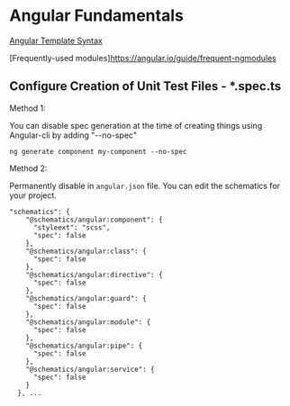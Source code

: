 # Angular Fundamentals

[Angular Template Syntax](https://stackblitz.com/edit/ng10-template-syntax?file=src/app/app.component.html)

[Frequently-used modules]https://angular.io/guide/frequent-ngmodules

## Configure Creation of Unit Test Files - \*.spec.ts

Method 1:

You can disable spec generation at the time of creating things using Angular-cli by adding "--no-spec"

```
ng generate component my-component --no-spec
```

Method 2:

Permanently disable in `angular.json` file. You can edit the schematics for your project.

```
"schematics": {
    "@schematics/angular:component": {
      "styleext": "scss",
      "spec": false
    },
    "@schematics/angular:class": {
      "spec": false
    },
    "@schematics/angular:directive": {
      "spec": false
    },
    "@schematics/angular:guard": {
      "spec": false
    },
    "@schematics/angular:module": {
      "spec": false
    },
    "@schematics/angular:pipe": {
      "spec": false
    },
    "@schematics/angular:service": {
      "spec": false
    }
  }, ...
```
